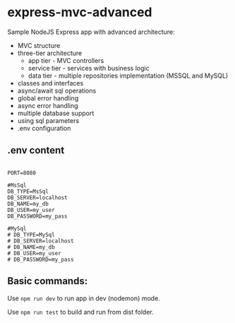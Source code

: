 # express-mvc-advanced

Sample NodeJS Express app with advanced architecture:

- MVC structure
- three-tier architecture
  - app tier - MVC controllers
  - service tier - services with business logic
  - data tier - multiple repositories implementation (MSSQL and MySQL)
- classes and interfaces
- async/await sql operations
- global error handling
- async error handling
- multiple database support
- using sql parameters
- .env configuration

## .env content

```

PORT=8080

#MsSql
DB_TYPE=MsSql
DB_SERVER=localhost
DB_NAME=my_db
DB_USER=my_user
DB_PASSWORD=my_pass

#MySql
# DB_TYPE=MySql
# DB_SERVER=localhost
# DB_NAME=my_db
# DB_USER=my_user
# DB_PASSWORD=my_pass

```

## Basic commands:

Use `npm run dev` to run app in dev (nodemon) mode.

Use `npm run test` to build and run from dist folder.

